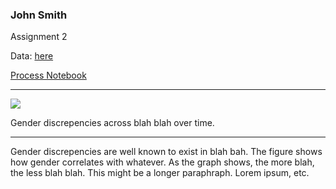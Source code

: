 ### John Smith

Assignment 2

Data: [here](http://databank.worldbank.org/data/download/Gender_Stats_csv.zip)  

[Process Notebook](a2-smith.pdf)

---

![](a2-smith.jpg)

Gender discrepencies across blah blah over time.  

---

Gender discrepencies are well known to exist in blah bah. The figure shows how gender correlates with whatever.  As the graph shows, the more blah, the less blah blah.  This might be a longer paraphraph.  Lorem ipsum, etc.  
